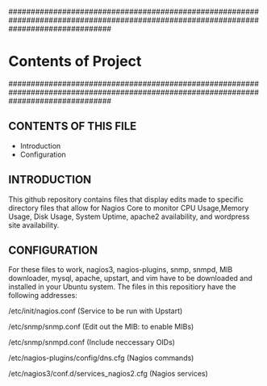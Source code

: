#######################################################################################################################################
#  Contents of Project                                                                                                                #
#######################################################################################################################################

CONTENTS OF THIS FILE
---------------------
   
 * Introduction
 * Configuration

INTRODUCTION
------------
This github repository contains files that display edits made to specific directory files that allow for Nagios Core to monitor CPU Usage,Memory Usage, Disk Usage, System Uptime, apache2 availability, and wordpress site availability.

CONFIGURATION
-------------

For these files to work, nagios3, nagios-plugins, snmp, snmpd, MIB downloader, mysql, apache, upstart, and vim have to be downloaded and installed in your Ubuntu system. The files in this repositiory have the following addresses:

/etc/init/nagios.conf (Service to be run with Upstart)

/etc/snmp/snmp.conf (Edit out the MIB: to enable MIBs)

/etc/snmp/snmpd.conf (Include neccessary OIDs)

/etc/nagios-plugins/config/dns.cfg (Nagios commands)

/etc/nagios3/conf.d/services_nagios2.cfg (Nagios services)
